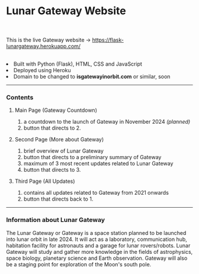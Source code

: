 
<h1>Lunar Gateway Website</h1>

<br></br>
This is the live Gateway website → https://flask-lunargateway.herokuapp.com/
<br></br>

<li> Built with Python (Flask), HTML, CSS and JavaScript </li>
<li> Deployed using Heroku </li>

<li>Domain to be changed to <b>isgatewayinorbit.com</b> or similar, soon</li>


_________


<h3>Contents</h3>

  1. Main Page (Gateway Countdown)
      1. a countdown to the launch of Gateway in November 2024 <i>(planned)</i>
      2. button that directs to 2.
     
  2. Second Page (More about Gateway)
      1. brief overview of Lunar Gateway 
      2. button that directs to a preliminary summary of Gateway
      3. maximum of 3 most recent updates related to Lunar Gateway
      4. button that directs to 3. 

  3. Third Page (All Updates)
      1. contains all updates related to Gateway from 2021 onwards 
      2. button that directs back to 1. 
 
________

<h3>Information about Lunar Gateway</h3>

The Lunar Gateway or Gateway is a space station planned to be launched into lunar orbit in late 2024. It will act as a laboratory, communication hub, habitation facility for astronauts and a garage for lunar rovers/robots. Lunar Gateway will study and gather more knowledge in the fields of astrophysics, space biology, planetary science and Earth observation. Gateway will also be a staging point for exploration of the Moon's south pole.







